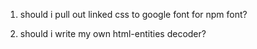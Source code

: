 1. should i pull out linked css to google font for npm font?

2. should i write my own html-entities decoder?